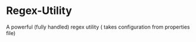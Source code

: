 # Regex-Utility
A powerful (fully handled) regex utility ( takes configuration from properties file)
